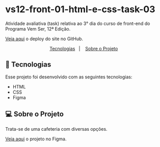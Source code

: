 # vs12-front-01-html-e-css-task-03
Atividade avaliativa (task) relativa ao 3° dia do curso de front-end do Programa Vem Ser, 12ª Edição.

<a href="https://rafael-esteque.github.io/vs12-front-01-html-e-css-task-03/">Veja aqui</a> o deploy do site no GitHub.

<p align="center">
    <a href="#-tecnologias">Tecnologias</a>&nbsp;&nbsp;&nbsp;|&nbsp;&nbsp;&nbsp;
    <a href="#-sobre-o-projeto">Sobre o Projeto</a>&nbsp;&nbsp;&nbsp;
</p>

## 🚀 Tecnologias

Esse projeto foi desenvolvido com as seguintes tecnologias:

- HTML
- CSS
- Figma

## 💻 Sobre o Projeto

Trata-se de uma cafeteria com diversas opções.

<a href="https://www.figma.com/file/v4z4HWIwhLTybRwizFDtY5/vemser-coffee?type=design&node-id=0-1&mode=design&t=6yQf0aZW4dCPYZJW-0">Veja aqui</a> o projeto no Figma.
